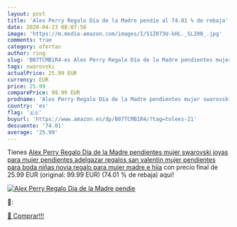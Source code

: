 ```yaml
---
layout: post
title: 'Alex Perry Regalo Día de la Madre pendie al 74.01 % de rebaja'
date: 2020-04-23 08:07:58
image: 'https://m.media-amazon.com/images/I/51Z073U-kHL._SL200_.jpg'
comments: true
category: ofertas
author: ring
slug: 'B07TCMB1R4-es Alex Perry Regalo Día de la Madre pendientes mujer...'
tags: swarovski
actualPrice: 25.99 EUR
currency: EUR
price: 25.99
comparePrice: 99.99 EUR
prodname: 'Alex Perry Regalo Día de la Madre pendientes mujer swarovski joyas para mujer pendientes adelgazar regalos san valentin mujer pendientes para boda niñas novia regalo para mujer madre e hija'
country: 'es'
flag: '🇪🇸'
buyurl: 'https://www.amazon.es/dp/B07TCMB1R4/?tag=tolees-21'
descuento: '74.01'
average: '25.99'
---
```


Tienes [Alex Perry Regalo Día de la Madre pendientes mujer swarovski joyas para mujer pendientes adelgazar regalos san valentin mujer pendientes para boda niñas novia regalo para mujer madre e hija](https://www.amazon.es/dp/B07TCMB1R4/?tag=tolees-21) con precio final de  25.99 EUR (original: 99.99 EUR) (74.01 %  de rebaja) aqui!

[![Alex Perry Regalo Día de la Madre pendie](https://m.media-amazon.com/images/I/51Z073U-kHL._SL200_.jpg)](https://www.amazon.es/dp/B07TCMB1R4/?tag=tolees-21)

🔎:


[🛒 Comprar!!!](https://www.amazon.es/dp/B07TCMB1R4/?tag=tolees-21)
